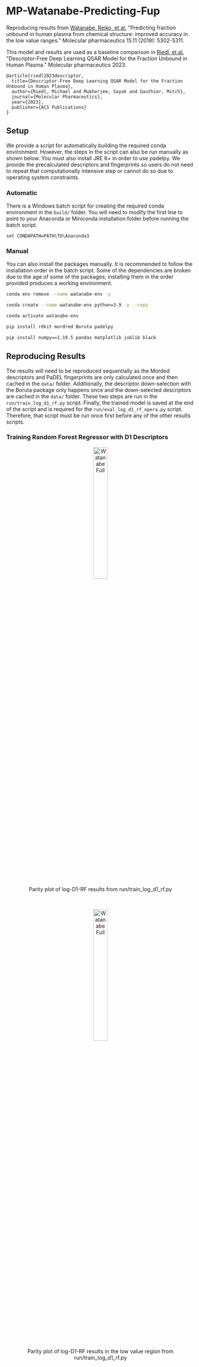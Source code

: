 # MP-Watanabe-Predicting-Fup
Reproducing results from  <a href="https://pubs.acs.org/doi/10.1021/acs.molpharmaceut.8b00785" target="_blank">Watanabe, Reiko, et al.</a> "Predicting fraction unbound in human plasma from chemical structure: improved accuracy in the low value ranges." Molecular pharmaceutics 15.11 (2018): 5302-5311.

This model and results are used as a baseline comparison in <a href="https://pubs.acs.org/doi/abs/10.1021/acs.molpharmaceut.3c00129" target="_blank">Riedl, et al.</a> "Descriptor-Free Deep Learning QSAR Model for the Fraction Unbound in Human Plasma." Molecular pharmaceutics 2023.

```
@article{riedl2023descriptor,
  title={Descriptor-Free Deep Learning QSAR Model for the Fraction Unbound in Human Plasma},
  author={Riedl, Michael and Mukherjee, Sayak and Gauthier, Mitch},
  journal={Molecular Pharmaceutics},
  year={2023},
  publisher={ACS Publications}
}
```

## Setup
We provide a script for automatically building the required conda environment. However, the steps in the script can also be run manually as shown below. You must also install JRE 6+ in order to use padelpy. We provide the precalculated descriptors and fingerprints so users do not need to repeat that computationally intensive step or cannot do so due to operating system constraints.

### Automatic
There is a Windows batch script for creating the required conda environment in the ```build/``` folder. You will need to modify the first line to point to your Anaconda or Miniconda installation folder before running the batch script.
```batch
set CONDAPATH=PATH\TO\Anaconda3
```

### Manual
You can also install the packages manually. It is recommended to follow the installation order in the batch script. Some of the dependencies are broken due to the age of some of the packages; installing them in the order provided produces a working environment. 

```bash
conda env remove --name watanabe-env -y

conda create --name watanabe-env python=3.9 -y --copy

conda activate watanabe-env

pip install rdkit mordred Boruta padelpy

pip install numpy==1.19.5 pandas matplotlib joblib black
```

## Reproducing Results
The results will need to be reproduced sequentially as the Morded descriptors and PaDEL fingerprints are only calculated once and then cached in the ```data/``` folder. Additionally, the descriptor down-selection with the Boruta package only happens once and the down-selected descriptors are cached in the ```data/``` folder. These two steps are run in the ```run/train_log_d1_rf.py``` script. Finally, the trained model is saved at the end of the script and is required for the ```run/eval_log_d1_rf_opera.py``` script. Therefore, that script must be run once first before any of the other results scripts.

### Training Random Forest Regressor with D1 Descriptors

<div align="center">
<figure>
<img src="./results/train_log_d1_rf/watanabe_parity.png" alt="Watanabe Full" style="width:30%">
<br>
<figcaption>Parity plot of log-D1-RF results from run/train_log_d1_rf.py</figcaption>
</figure>
</div>
<br>
<div align="center">
<figure>
<img src="./results/train_log_d1_rf/watanabe_parity_low.png" alt="Watanabe Full" style="width:30%">
<br>
<figcaption>Parity plot of log-D1-RF results in the low value region from run/train_log_d1_rf.py</figcaption>
</figure>
</div>
